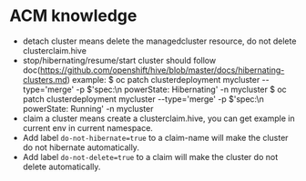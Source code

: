 # ACM knowledge

- detach cluster means delete the managedcluster resource, do not delete clusterclaim.hive
- stop/hibernating/resume/start cluster should follow doc(https://github.com/openshift/hive/blob/master/docs/hibernating-clusters.md) 
    example: 
    $ oc patch clusterdeployment mycluster --type='merge' -p $'spec:\n powerState: Hibernating' -n mycluster
    $ oc patch clusterdeployment mycluster --type='merge' -p $'spec:\n powerState: Running' -n mycluster
- claim a cluster means create a clusterclaim.hive, you can get example in current env in current namespace.
- Add label `do-not-hibernate=true` to a claim-name will make the cluster do not hibernate automatically.
- Add label `do-not-delete=true` to a claim will make the cluster do not delete automatically.


